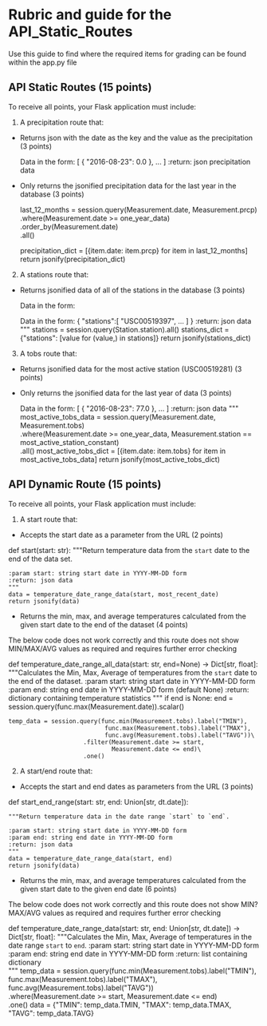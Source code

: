 # Rubric and guide for the API_Static_Routes 

Use this guide to find where the required items for grading can be found within the app.py file 

API Static Routes (15 points)
---------------------------------------------------------------------------------

To receive all points, your Flask application must include:

1. A precipitation route that:

* Returns json with the date as the key and the value as the precipitation (3 points)

    Data in the form:
    [
      {
        "2016-08-23": 0.0
      },
      ...
    ]
    :return: json precipitation data

* Only returns the jsonified precipitation data for the last year in the database (3 points)

    last_12_months = session.query(Measurement.date,
                                   Measurement.prcp)\
                        .where(Measurement.date >= one_year_data)\
                        .order_by(Measurement.date)\
                        .all()
    
    precipitation_dict = [{item.date: item.prcp} for item in last_12_months]
    return jsonify(precipitation_dict)

2. A stations route that:

* Returns jsonified data of all of the stations in the database (3 points)

  Data in the form:
    
     Data in the form:
    {
      "stations":[
         "USC00519397",
         ...
      ]
    }
    :return: json data
    """
    stations = session.query(Station.station).all()
    stations_dict = {"stations": [value for (value,) in stations]}
    return jsonify(stations_dict)

3. A tobs route that:

* Returns jsonified data for the most active station (USC00519281) (3 points)
* Only returns the jsonified data for the last year of data (3 points)

    Data in the form:
    [
      {
        "2016-08-23": 77.0
      },
      ...
    ]
    :return: json data
    """
    most_active_tobs_data = session.query(Measurement.date,
                                          Measurement.tobs)\
                                   .where(Measurement.date >= one_year_data,
                                          Measurement.station == most_active_station_constant)\
                                   .all()
    most_active_tobs_dict = [{item.date: item.tobs} for item in most_active_tobs_data]
    return jsonify(most_active_tobs_dict)


API Dynamic Route (15 points)
---------------------------------------------------------------------------------

To receive all points, your Flask application must include:

1. A start route that:

* Accepts the start date as a parameter from the URL (2 points)

def start(start: str):
    """Return temperature data from the `start` date to the end of the data set.

    :param start: string start date in YYYY-MM-DD form
    :return: json data
    """
    data = temperature_date_range_data(start, most_recent_date)
    return jsonify(data)

* Returns the min, max, and average temperatures calculated from the given start date to the end of the dataset (4 points)

The below code does not work correctly and this route does not show MIN/MAX/AVG values as required and requires further error checking 

def temperature_date_range_all_data(start: str, end=None) -> Dict[str, float]:
    """Calculates the Min, Max, Average of temperatures from the `start` date to the end of the dataset.
    :param start: string start date in YYYY-MM-DD form
    :param end: string end date in YYYY-MM-DD form (default None)
    :return: dictionary containing temperature statistics
    """
    if end is None:
        end = session.query(func.max(Measurement.date)).scalar()
    
    temp_data = session.query(func.min(Measurement.tobs).label("TMIN"),
                               func.max(Measurement.tobs).label("TMAX"),
                               func.avg(Measurement.tobs).label("TAVG"))\
                         .filter(Measurement.date >= start,
                                 Measurement.date <= end)\
                         .one()

2. A start/end route that:

* Accepts the start and end dates as parameters from the URL (3 points)

def start_end_range(start: str, end: Union[str, dt.date]):

    """Return temperature data in the date range `start` to `end`.

    :param start: string start date in YYYY-MM-DD form
    :param end: string end date in YYYY-MM-DD form
    :return: json data
    """
    data = temperature_date_range_data(start, end)
    return jsonify(data)

* Returns the min, max, and average temperatures calculated from the given start date to the given end date (6 points)

The below code does not work correctly and this route does not show MIN?MAX/AVG values as required and requires further error checking 

def temperature_date_range_data(start: str, end: Union[str, dt.date]) -> Dict[str, float]:
    """Calculates the Min, Max, Average of temperatures in the  date range `start` to `end`.
    :param start: string start date in YYYY-MM-DD form
    :param end: string end date in YYYY-MM-DD form
    :return: list containing dictionary  
    """
    temp_data = session.query(func.min(Measurement.tobs).label("TMIN"),
                              func.max(Measurement.tobs).label("TMAX"),
                              func.avg(Measurement.tobs).label("TAVG"))\
                        .where(Measurement.date >= start,
                            Measurement.date <= end)\
                        .one()
    data = {"TMIN": temp_data.TMIN, "TMAX": temp_data.TMAX, "TAVG": temp_data.TAVG}

